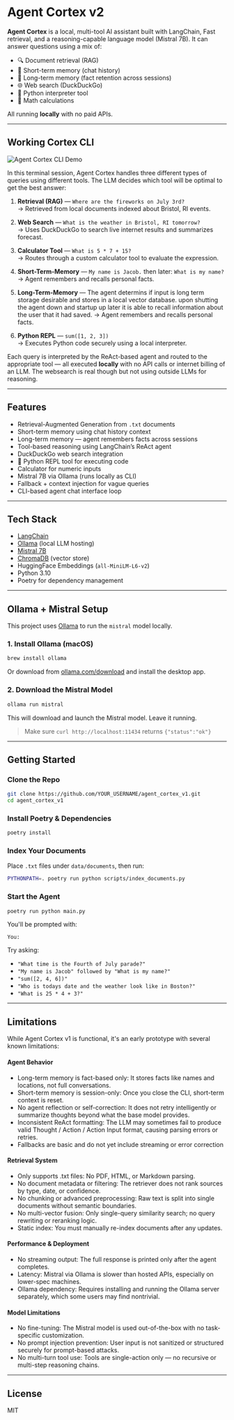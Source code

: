 # Agent Cortex v2

**Agent Cortex** is a local, multi-tool AI assistant built with LangChain, Fast retrieval, and a reasoning-capable language model (Mistral 7B). It can answer questions using a mix of:

- 🔍 Document retrieval (RAG)
- 💬 Short-term memory (chat history)
- 🧠 Long-term memory (fact retention across sessions)
- 🌐 Web search (DuckDuckGo)
- 🐍 Python interpreter tool
- 🧮 Math calculations

All running **locally** with no paid APIs.

---

## Working Cortex CLI

![Agent Cortex CLI Demo](./assets/cli-screenshot-v1.png)

In this terminal session, Agent Cortex handles three different types of queries using different tools. The LLM decides which tool will be optimal to get the best answer:

1. **Retrieval (RAG)** — `Where are the fireworks on July 3rd?`  
   → Retrieved from local documents indexed about Bristol, RI events.

2. **Web Search** — `What is the weather in Bristol, RI tomorrow?`  
   → Uses DuckDuckGo to search live internet results and summarizes forecast.

3. **Calculator Tool** — `What is 5 * 7 + 15?`  
   → Routes through a custom calculator tool to evaluate the expression.

4. **Short-Term-Memory** — `My name is Jacob.` then later: `What is my name?`  
   → Agent remembers and recalls personal facts.

5. **Long-Term-Memory** — The agent determins if input is long term storage desirable and stores in a local vector database. upon shutting the agent down and startup up later it is able to recall information about the user that it had saved.
   → Agent remembers and recalls personal facts.

6. **Python REPL** — `sum([1, 2, 3])`  
   → Executes Python code securely using a local interpreter.

Each query is interpreted by the ReAct-based agent and routed to the appropriate tool — all executed **locally** with no API calls or internet billing of an LLM. The websearch is real though but not using outside LLMs for reasoning.

---

## Features

- Retrieval-Augmented Generation from `.txt` documents
- Short-term memory using chat history context
- Long-term memory — agent remembers facts across sessions
- Tool-based reasoning using LangChain’s ReAct agent
- DuckDuckGo web search integration
- 🐍 Python REPL tool for executing code
- Calculator for numeric inputs
- Mistral 7B via Ollama (runs locally as CLI)
- Fallback + context injection for vague queries
- CLI-based agent chat interface loop

---

## Tech Stack

- [LangChain](https://www.langchain.com/)
- [Ollama](https://ollama.com) (local LLM hosting)
- [Mistral 7B](https://ollama.com/library/mistral)
- [ChromaDB](https://www.trychroma.com/) (vector store)
- HuggingFace Embeddings (`all-MiniLM-L6-v2`)
- Python 3.10
- Poetry for dependency management

---

## Ollama + Mistral Setup

This project uses [Ollama](https://ollama.com) to run the `mistral` model locally.

### 1. Install Ollama (macOS)

```bash
brew install ollama
```

Or download from [ollama.com/download](https://ollama.com/download) and install the desktop app.

### 2. Download the Mistral Model

```bash
ollama run mistral
```

This will download and launch the Mistral model. Leave it running.

> Make sure `curl http://localhost:11434` returns `{"status":"ok"}`

---

## Getting Started

### Clone the Repo

```bash
git clone https://github.com/YOUR_USERNAME/agent_cortex_v1.git
cd agent_cortex_v1
```

### Install Poetry & Dependencies

```bash
poetry install
```

### Index Your Documents

Place `.txt` files under `data/documents`, then run:

```bash
PYTHONPATH=. poetry run python scripts/index_documents.py
```

### Start the Agent

```bash
poetry run python main.py
```

You'll be prompted with:

```text
You:
```

Try asking:

- `"What time is the Fourth of July parade?"`
- `"My name is Jacob" followed by "What is my name?"`
- `"sum([2, 4, 6])"`
- `"Who is todays date and the weather look like in Boston?"`
- `"What is 25 * 4 + 3?"`

---

## Limitations

While Agent Cortex v1 is functional, it's an early prototype with several known limitations:

#### Agent Behavior

- Long-term memory is fact-based only: It stores facts like names and locations, not full conversations.
- Short-term memory is session-only: Once you close the CLI, short-term context is reset.
- No agent reflection or self-correction: It does not retry intelligently or summarize thoughts beyond what the base model provides.
- Inconsistent ReAct formatting: The LLM may sometimes fail to produce valid Thought / Action / Action Input format, causing parsing errors or retries.
- Fallbacks are basic and do not yet include streaming or error correction

#### Retrieval System

- Only supports .txt files: No PDF, HTML, or Markdown parsing.
- No document metadata or filtering: The retriever does not rank sources by type, date, or confidence.
- No chunking or advanced preprocessing: Raw text is split into single documents without semantic boundaries.
- No multi-vector fusion: Only single-query similarity search; no query rewriting or reranking logic.
- Static index: You must manually re-index documents after any updates.

#### Performance & Deployment

- No streaming output: The full response is printed only after the agent completes.
- Latency: Mistral via Ollama is slower than hosted APIs, especially on lower-spec machines.
- Ollama dependency: Requires installing and running the Ollama server separately, which some users may find nontrivial.

#### Model Limitations

- No fine-tuning: The Mistral model is used out-of-the-box with no task-specific customization.
- No prompt injection prevention: User input is not sanitized or structured securely for prompt-based attacks.
- No multi-turn tool use: Tools are single-action only — no recursive or multi-step reasoning chains.

---

## License

MIT

